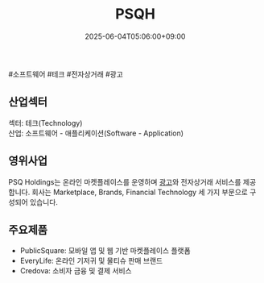 ﻿---
title: "PSQH"
date: 2025-06-04T05:06:00+09:00
lastmod: 2025-06-04T05:06:00+09:00
type: docs
sidebar:
  open: true
weight: 710
---
<div style="display:none">
  <meta property="article:published_time" content="2025-06-03T20:06:00Z" />
  <meta property="article:modified_time" content="2025-06-03T20:06:00Z" />
</div>
#소프트웨어 #테크 #전자상거래 #광고 

## 산업섹터

섹터: 테크(Technology)  
산업: 소프트웨어 - 애플리케이션(Software - Application)

## 영위사업

PSQ Holdings는 온라인 마켓플레이스를 운영하며 [광고](/industry-study/2산업광고/)와 전자상거래 서비스를 제공합니다. 회사는 Marketplace, Brands, Financial Technology 세 가지 부문으로 구성되어 있습니다.

## 주요제품

- PublicSquare: 모바일 앱 및 웹 기반 마켓플레이스 플랫폼
- EveryLife: 온라인 기저귀 및 물티슈 판매 브랜드
- Credova: 소비자 금융 및 결제 서비스
